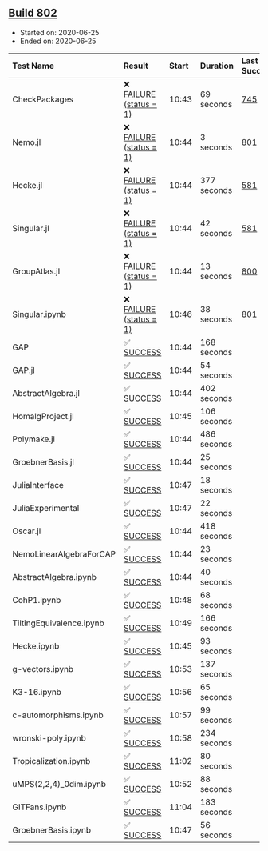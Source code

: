 ## [Build 802](https://oscarci.mathematik.uni-kl.de/job/oscar-julia-1.4/802/)

* Started on: 2020-06-25
* Ended on: 2020-06-25

| Test Name    | Result | Start | Duration | Last Success | First Failure |
|:-------------|:-------|:------|:---------|:-------------|:--------------|
| CheckPackages | ❌ [FAILURE (status = 1)](https://oscarci.mathematik.uni-kl.de/job/oscar-julia-1.4/802/artifact/logs/build-802/CheckPackages.log) | 10:43 | 69 seconds | [745](https://oscarci.mathematik.uni-kl.de/job/oscar-julia-1.4/745/) | [746](https://oscarci.mathematik.uni-kl.de/job/oscar-julia-1.4/746/) |
| Nemo.jl | ❌ [FAILURE (status = 1)](https://oscarci.mathematik.uni-kl.de/job/oscar-julia-1.4/802/artifact/logs/build-802/Nemo.jl.log) | 10:44 | 3 seconds | [801](https://oscarci.mathematik.uni-kl.de/job/oscar-julia-1.4/801/) | [802](https://oscarci.mathematik.uni-kl.de/job/oscar-julia-1.4/802/) |
| Hecke.jl | ❌ [FAILURE (status = 1)](https://oscarci.mathematik.uni-kl.de/job/oscar-julia-1.4/802/artifact/logs/build-802/Hecke.jl.log) | 10:44 | 377 seconds | [581](https://oscarci.mathematik.uni-kl.de/job/oscar-julia-1.4/581/) | [582](https://oscarci.mathematik.uni-kl.de/job/oscar-julia-1.4/582/) |
| Singular.jl | ❌ [FAILURE (status = 1)](https://oscarci.mathematik.uni-kl.de/job/oscar-julia-1.4/802/artifact/logs/build-802/Singular.jl.log) | 10:44 | 42 seconds | [581](https://oscarci.mathematik.uni-kl.de/job/oscar-julia-1.4/581/) | [582](https://oscarci.mathematik.uni-kl.de/job/oscar-julia-1.4/582/) |
| GroupAtlas.jl | ❌ [FAILURE (status = 1)](https://oscarci.mathematik.uni-kl.de/job/oscar-julia-1.4/802/artifact/logs/build-802/GroupAtlas.jl.log) | 10:44 | 13 seconds | [800](https://oscarci.mathematik.uni-kl.de/job/oscar-julia-1.4/800/) | [801](https://oscarci.mathematik.uni-kl.de/job/oscar-julia-1.4/801/) |
| Singular.ipynb | ❌ [FAILURE (status = 1)](https://oscarci.mathematik.uni-kl.de/job/oscar-julia-1.4/802/artifact/logs/build-802/Singular.ipynb.log) | 10:46 | 38 seconds | [801](https://oscarci.mathematik.uni-kl.de/job/oscar-julia-1.4/801/) | [802](https://oscarci.mathematik.uni-kl.de/job/oscar-julia-1.4/802/) |
| GAP | ✅ [SUCCESS](https://oscarci.mathematik.uni-kl.de/job/oscar-julia-1.4/802/artifact/logs/build-802/GAP.log) | 10:44 | 168 seconds |  |  |
| GAP.jl | ✅ [SUCCESS](https://oscarci.mathematik.uni-kl.de/job/oscar-julia-1.4/802/artifact/logs/build-802/GAP.jl.log) | 10:44 | 54 seconds |  |  |
| AbstractAlgebra.jl | ✅ [SUCCESS](https://oscarci.mathematik.uni-kl.de/job/oscar-julia-1.4/802/artifact/logs/build-802/AbstractAlgebra.jl.log) | 10:44 | 402 seconds |  |  |
| HomalgProject.jl | ✅ [SUCCESS](https://oscarci.mathematik.uni-kl.de/job/oscar-julia-1.4/802/artifact/logs/build-802/HomalgProject.jl.log) | 10:45 | 106 seconds |  |  |
| Polymake.jl | ✅ [SUCCESS](https://oscarci.mathematik.uni-kl.de/job/oscar-julia-1.4/802/artifact/logs/build-802/Polymake.jl.log) | 10:44 | 486 seconds |  |  |
| GroebnerBasis.jl | ✅ [SUCCESS](https://oscarci.mathematik.uni-kl.de/job/oscar-julia-1.4/802/artifact/logs/build-802/GroebnerBasis.jl.log) | 10:44 | 25 seconds |  |  |
| JuliaInterface | ✅ [SUCCESS](https://oscarci.mathematik.uni-kl.de/job/oscar-julia-1.4/802/artifact/logs/build-802/JuliaInterface.log) | 10:47 | 18 seconds |  |  |
| JuliaExperimental | ✅ [SUCCESS](https://oscarci.mathematik.uni-kl.de/job/oscar-julia-1.4/802/artifact/logs/build-802/JuliaExperimental.log) | 10:47 | 22 seconds |  |  |
| Oscar.jl | ✅ [SUCCESS](https://oscarci.mathematik.uni-kl.de/job/oscar-julia-1.4/802/artifact/logs/build-802/Oscar.jl.log) | 10:44 | 418 seconds |  |  |
| NemoLinearAlgebraForCAP | ✅ [SUCCESS](https://oscarci.mathematik.uni-kl.de/job/oscar-julia-1.4/802/artifact/logs/build-802/NemoLinearAlgebraForCAP.log) | 10:44 | 23 seconds |  |  |
| AbstractAlgebra.ipynb | ✅ [SUCCESS](https://oscarci.mathematik.uni-kl.de/job/oscar-julia-1.4/802/artifact/logs/build-802/AbstractAlgebra.ipynb.log) | 10:44 | 40 seconds |  |  |
| CohP1.ipynb | ✅ [SUCCESS](https://oscarci.mathematik.uni-kl.de/job/oscar-julia-1.4/802/artifact/logs/build-802/CohP1.ipynb.log) | 10:48 | 68 seconds |  |  |
| TiltingEquivalence.ipynb | ✅ [SUCCESS](https://oscarci.mathematik.uni-kl.de/job/oscar-julia-1.4/802/artifact/logs/build-802/TiltingEquivalence.ipynb.log) | 10:49 | 166 seconds |  |  |
| Hecke.ipynb | ✅ [SUCCESS](https://oscarci.mathematik.uni-kl.de/job/oscar-julia-1.4/802/artifact/logs/build-802/Hecke.ipynb.log) | 10:45 | 93 seconds |  |  |
| g-vectors.ipynb | ✅ [SUCCESS](https://oscarci.mathematik.uni-kl.de/job/oscar-julia-1.4/802/artifact/logs/build-802/g-vectors.ipynb.log) | 10:53 | 137 seconds |  |  |
| K3-16.ipynb | ✅ [SUCCESS](https://oscarci.mathematik.uni-kl.de/job/oscar-julia-1.4/802/artifact/logs/build-802/K3-16.ipynb.log) | 10:56 | 65 seconds |  |  |
| c-automorphisms.ipynb | ✅ [SUCCESS](https://oscarci.mathematik.uni-kl.de/job/oscar-julia-1.4/802/artifact/logs/build-802/c-automorphisms.ipynb.log) | 10:57 | 99 seconds |  |  |
| wronski-poly.ipynb | ✅ [SUCCESS](https://oscarci.mathematik.uni-kl.de/job/oscar-julia-1.4/802/artifact/logs/build-802/wronski-poly.ipynb.log) | 10:58 | 234 seconds |  |  |
| Tropicalization.ipynb | ✅ [SUCCESS](https://oscarci.mathematik.uni-kl.de/job/oscar-julia-1.4/802/artifact/logs/build-802/Tropicalization.ipynb.log) | 11:02 | 80 seconds |  |  |
| uMPS(2,2,4)_0dim.ipynb | ✅ [SUCCESS](https://oscarci.mathematik.uni-kl.de/job/oscar-julia-1.4/802/artifact/logs/build-802/uMPS-2-2-4-_0dim.ipynb.log) | 10:52 | 88 seconds |  |  |
| GITFans.ipynb | ✅ [SUCCESS](https://oscarci.mathematik.uni-kl.de/job/oscar-julia-1.4/802/artifact/logs/build-802/GITFans.ipynb.log) | 11:04 | 183 seconds |  |  |
| GroebnerBasis.ipynb | ✅ [SUCCESS](https://oscarci.mathematik.uni-kl.de/job/oscar-julia-1.4/802/artifact/logs/build-802/GroebnerBasis.ipynb.log) | 10:47 | 56 seconds |  |  |
